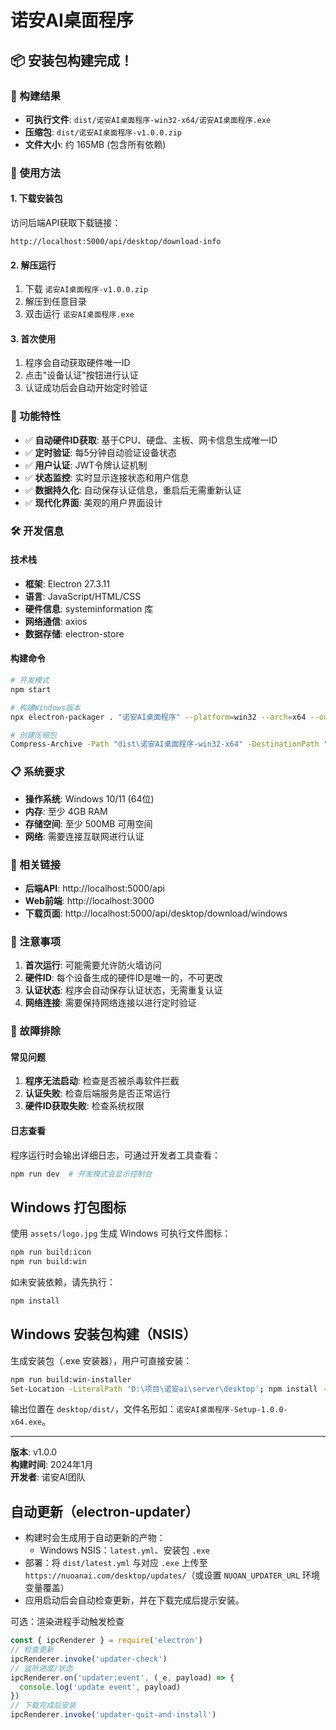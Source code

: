 # 诺安AI桌面程序

## 📦 安装包构建完成！

### 🎉 构建结果
- **可执行文件**: `dist/诺安AI桌面程序-win32-x64/诺安AI桌面程序.exe`
- **压缩包**: `dist/诺安AI桌面程序-v1.0.0.zip`
- **文件大小**: 约 165MB (包含所有依赖)

### 🚀 使用方法

#### 1. 下载安装包
访问后端API获取下载链接：
```
http://localhost:5000/api/desktop/download-info
```

#### 2. 解压运行
1. 下载 `诺安AI桌面程序-v1.0.0.zip`
2. 解压到任意目录
3. 双击运行 `诺安AI桌面程序.exe`

#### 3. 首次使用
1. 程序会自动获取硬件唯一ID
2. 点击"设备认证"按钮进行认证
3. 认证成功后会自动开始定时验证

### 🔧 功能特性

- ✅ **自动硬件ID获取**: 基于CPU、硬盘、主板、网卡信息生成唯一ID
- ✅ **定时验证**: 每5分钟自动验证设备状态
- ✅ **用户认证**: JWT令牌认证机制
- ✅ **状态监控**: 实时显示连接状态和用户信息
- ✅ **数据持久化**: 自动保存认证信息，重启后无需重新认证
- ✅ **现代化界面**: 美观的用户界面设计

### 🛠️ 开发信息

#### 技术栈
- **框架**: Electron 27.3.11
- **语言**: JavaScript/HTML/CSS
- **硬件信息**: systeminformation 库
- **网络通信**: axios
- **数据存储**: electron-store

#### 构建命令
```bash
# 开发模式
npm start

# 构建Windows版本
npx electron-packager . "诺安AI桌面程序" --platform=win32 --arch=x64 --out=dist --overwrite

# 创建压缩包
Compress-Archive -Path "dist\诺安AI桌面程序-win32-x64" -DestinationPath "dist\诺安AI桌面程序-v1.0.0.zip" -Force
```

### 📋 系统要求

- **操作系统**: Windows 10/11 (64位)
- **内存**: 至少 4GB RAM
- **存储空间**: 至少 500MB 可用空间
- **网络**: 需要连接互联网进行认证

### 🔗 相关链接

- **后端API**: http://localhost:5000/api
- **Web前端**: http://localhost:3000
- **下载页面**: http://localhost:5000/api/desktop/download/windows

### 📝 注意事项

1. **首次运行**: 可能需要允许防火墙访问
2. **硬件ID**: 每个设备生成的硬件ID是唯一的，不可更改
3. **认证状态**: 程序会自动保存认证状态，无需重复认证
4. **网络连接**: 需要保持网络连接以进行定时验证

### 🐛 故障排除

#### 常见问题
1. **程序无法启动**: 检查是否被杀毒软件拦截
2. **认证失败**: 检查后端服务是否正常运行
3. **硬件ID获取失败**: 检查系统权限

#### 日志查看
程序运行时会输出详细日志，可通过开发者工具查看：
```bash
npm run dev  # 开发模式会显示控制台
```

## Windows 打包图标

使用 `assets/logo.jpg` 生成 Windows 可执行文件图标：

```bash
npm run build:icon
npm run build:win
```

如未安装依赖，请先执行：

```bash
npm install
```

## Windows 安装包构建（NSIS）

生成安装包（.exe 安装器），用户可直接安装：

```bash
npm run build:win-installer
Set-Location -LiteralPath 'D:\项目\诺安ai\server\desktop'; npm install --no-audit --no-fund --loglevel=error; npm run build:icon; node build-no-sign.js
```

输出位置在 `desktop/dist/`，文件名形如：`诺安AI桌面程序-Setup-1.0.0-x64.exe`。

---

**版本**: v1.0.0  
**构建时间**: 2024年1月  
**开发者**: 诺安AI团队 

## 自动更新（electron-updater）

- 构建时会生成用于自动更新的产物：
  - Windows NSIS：`latest.yml`、安装包 `.exe`
- 部署：将 `dist/latest.yml` 与对应 `.exe` 上传至
  `https://nuoanai.com/desktop/updates/`（或设置 `NUOAN_UPDATER_URL` 环境变量覆盖）
- 应用启动后会自动检查更新，并在下载完成后提示安装。

可选：渲染进程手动触发检查
```js
const { ipcRenderer } = require('electron')
// 检查更新
ipcRenderer.invoke('updater-check')
// 监听进度/状态
ipcRenderer.on('updater:event', (_e, payload) => {
  console.log('update event', payload)
})
// 下载完成后安装
ipcRenderer.invoke('updater-quit-and-install')
``` 
